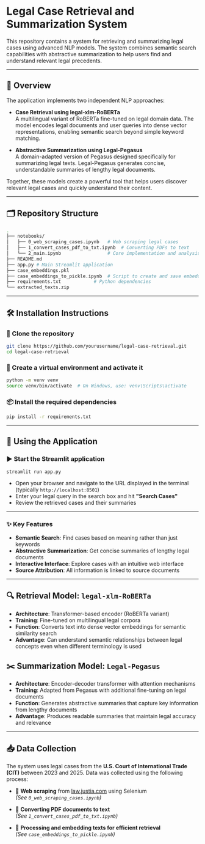 # Legal Case Retrieval and Summarization System

This repository contains a system for retrieving and summarizing legal cases using advanced NLP models. The system combines semantic search capabilities with abstractive summarization to help users find and understand relevant legal precedents.

---

## 🧠 Overview

The application implements two independent NLP approaches:

- **Case Retrieval using legal-xlm-RoBERTa**  
  A multilingual variant of RoBERTa fine-tuned on legal domain data. The model encodes legal documents and user queries into dense vector representations, enabling semantic search beyond simple keyword matching.

- **Abstractive Summarization using Legal-Pegasus**  
  A domain-adapted version of Pegasus designed specifically for summarizing legal texts. Legal-Pegasus generates concise, understandable summaries of lengthy legal documents.

Together, these models create a powerful tool that helps users discover relevant legal cases and quickly understand their content.

---

## 🗂️ Repository Structure
```bash
.
├── notebooks/
│   ├── 0_web_scraping_cases.ipynb   # Web scraping legal cases
│   ├── 1_convert_cases_pdf_to_txt.ipynb  # Converting PDFs to text
│   └── 2_main.ipynb                 # Core implementation and analysis
├── README.md 
├── app.py # Main Streamlit application
├── case_embeddings.pkl                      
├── case_embeddings_to_pickle.ipynb  # Script to create and save embeddings
├── requirements.txt            # Python dependencies
└── extracted_texts.zip
```
---

## 🛠️ Installation Instructions

### 📁 Clone the repository

```bash
git clone https://github.com/yourusername/legal-case-retrieval.git
cd legal-case-retrieval
```

### 🧪 Create a virtual environment and activate it

```bash
python -m venv venv
source venv/bin/activate  # On Windows, use: venv\Scripts\activate
```
### 📦 Install the required dependencies

```bash
pip install -r requirements.txt
```
---

## 🚀 Using the Application 
### ▶️ Start the Streamlit application

```bash
streamlit run app.py
```

- Open your browser and navigate to the URL displayed in the terminal (typically `http://localhost:8501`)
- Enter your legal query in the search box and hit **"Search Cases"**
- Review the retrieved cases and their summaries

---

### ✨ Key Features

- **Semantic Search**: Find cases based on meaning rather than just keywords  
- **Abstractive Summarization**: Get concise summaries of lengthy legal documents  
- **Interactive Interface**: Explore cases with an intuitive web interface  
- **Source Attribution**: All information is linked to source documents  

---
## 🔍 Retrieval Model: `legal-xlm-RoBERTa`

- **Architecture**: Transformer-based encoder (RoBERTa variant)  
- **Training**: Fine-tuned on multilingual legal corpora  
- **Function**: Converts text into dense vector embeddings for semantic similarity search  
- **Advantage**: Can understand semantic relationships between legal concepts even when different terminology is used  

## ✂️ Summarization Model: `Legal-Pegasus`

- **Architecture**: Encoder-decoder transformer with attention mechanisms  
- **Training**: Adapted from Pegasus with additional fine-tuning on legal documents  
- **Function**: Generates abstractive summaries that capture key information from lengthy documents  
- **Advantage**: Produces readable summaries that maintain legal accuracy and relevance  

---

## 📥 Data Collection

The system uses legal cases from the **U.S. Court of International Trade (CIT)** between 2023 and 2025. Data was collected using the following process:

- 🔎 **Web scraping** from [law.justia.com](https://law.justia.com) using Selenium  
  *(See `0_web_scraping_cases.ipynb`)*

- 📄 **Converting PDF documents to text**  
  *(See `1_convert_cases_pdf_to_txt.ipynb`)*

- 🧠 **Processing and embedding texts for efficient retrieval**  
  *(See `case_embeddings_to_pickle.ipynb`)*

